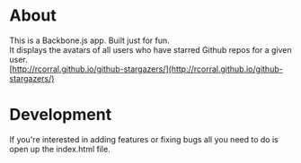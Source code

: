 About
=====
This is a Backbone.js app. Built just for fun.  
It displays the avatars of all users who have starred Github repos for a given user.  
[http://rcorral.github.io/github-stargazers/](http://rcorral.github.io/github-stargazers/)

Development
===========
If you're interested in adding features or fixing bugs all you need to do is open up the index.html file.